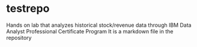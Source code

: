 # testrepo
Hands on lab that analyzes historical stock/revenue data through IBM Data Analyst Professional Certificate Program
It is a markdown file in the repository

